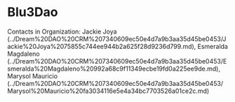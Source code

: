 # Blu3Dao

Contacts in Organization: Jackie Joya (../Dream%20DAO%20CRM%207340609ec50e4d7a9b3aa35d45be0453/Jackie%20Joya%2075855c744ee944b2a625f28d9236d799.md), Esmeralda Magdaleno (../Dream%20DAO%20CRM%207340609ec50e4d7a9b3aa35d45be0453/Esmeralda%20Magdaleno%20992a68c9f11349ecbe19fd0a225ee9de.md), Marysol Mauricio (../Dream%20DAO%20CRM%207340609ec50e4d7a9b3aa35d45be0453/Marysol%20Mauricio%20fa3034116e5e4a34bc7703526a01ce2c.md)